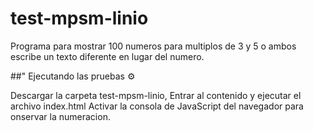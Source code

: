 # test-mpsm-linio
Programa para mostrar 100 numeros para multiplos de 3 y 5 o ambos escribe un texto diferente en lugar del numero.

##" Ejecutando las pruebas ⚙️

 Descargar la carpeta test-mpsm-linio,
 Entrar al contenido y ejecutar el archivo index.html
 Activar la consola de JavaScript del navegador para onservar la numeracion.
